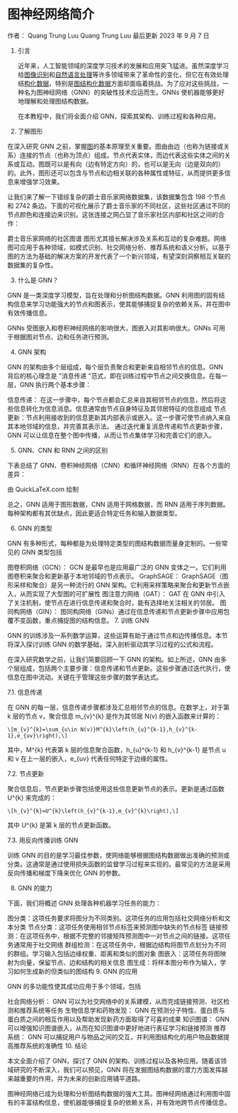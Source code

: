 # 图神经网络简介

作者： Quang Trung Luu Quang Trung Luu
最后更新 2023 年 9 月 7 日

1. 引言

    近年来，人工智能领域的深度学习技术的发展和应用突飞猛进。虽然深度学习给[图像识别](https://www.baeldung.com/cs/image-recognition-one-shot-learning)和[自然语言处理](https://www.baeldung.com/cs/nlp-bleu-score)等许多领域带来了革命性的变化，但它在有效处理结[构化数据](https://www.baeldung.com/cs/text-mining)，特别是[图结构化数据](https://www.baeldung.com/cs/graphs)方面却面临着挑战。为了应对这些挑战，一种名为图神经网络（GNN）的突破性技术应运而生。GNNs 使机器能够更好地理解和处理图结构数据。

    在本教程中，我们将全面介绍 GNN，探索其架构、训练过程和各种应用。

2. 了解图形

在深入研究 GNN 之前，掌握[图](https://www.baeldung.com/cs/graph-theory-intro)的基本原理至关重要。图由由边（也称为链接或关系）连接的节点（也称为顶点）组成。节点代表实体，而边代表这些实体之间的关系或互动。图既可以是有向（边有特定方向）的，也可以是无向（边是双向的）的。此外，图形还可以包含与节点和边相关联的各种属性或特征，从而提供更多信息来增强学习效果。

让我们来了解一下错综复杂的爵士音乐家网络数据集，该数据集包含 198 个节点和 2742 条边。下面的可视化展示了爵士音乐家的不同社区，这些社区通过不同的节点颜色和连接边来识别。这张连接之网凸显了音乐家社区内部和社区之间的合作：

爵士音乐家网络的社区图谱
图形尤其擅长解决涉及关系和互动的复杂难题。网络图可应用于各种领域，如模式识别、社交网络分析、推荐系统和语义分析。以基于图的方法为基础的解决方案的开发代表了一个新兴领域，有望深刻洞察相互关联的数据集的复杂性。

3. 什么是 GNN？

GNN 是一类深度学习模型，旨在处理和分析图结构数据。GNN 利用图的固有结构信息来学习功能强大的节点和图表示，使其能够捕捉复杂的依赖关系，并在图中有效传播信息。

GNNs 受图嵌入和卷积神经网络的影响很大，图嵌入对其影响很大。GNNs 可用于根据图对节点、边和任务进行预测。

4. GNN 架构

GNN 的架构由多个层组成，每个层负责聚合和更新来自相邻节点的信息。GNN 背后的核心理念是 "消息传递 "范式，即在训练过程中节点之间交换信息。在每一层，GNN 执行两个基本步骤：

信息传递： 在这一步骤中，每个节点都会汇总来自其相邻节点的信息，然后将这些信息转化为信息消息。信息通常由节点自身特征及其邻居特征的信息组成
节点更新：节点利用接收到的信息更新其内部表示或嵌入。这一步骤可使节点纳入来自其本地邻域的信息，并完善其表示法。
通过迭代重复消息传递和节点更新步骤，GNN 可以让信息在整个图中传播，从而让节点集体学习和完善它们的嵌入。

5. GNN、CNN 和 RNN 之间的区别

下表总结了 GNN、卷积神经网络（CNN）和循环神经网络（RNN）在各个方面的差异：

由 QuickLaTeX.com 绘制

总之，GNN 适用于图形数据，CNN 适用于网格数据，而 RNN 适用于序列数据。每种架构都有其优缺点，因此更适合特定任务和输入数据类型。

6. GNN 的类型

GNN 有多种形式，每种都是为处理特定类型的图结构数据而量身定制的。一些常见的 GNN 类型包括

图卷积网络（GCN）： GCN 是最早也是应用最广泛的 GNN 变体之一。它们利用图卷积来聚合和更新基于本地邻域的节点表示。
GraphSAGE： GraphSAGE（图形采样和聚合）是另一种流行的 GNN 架构。它利用采样策略来聚合和更新节点嵌入，从而实现了大型图的可扩展性
图注意力网络（GAT）： GAT 在 GNN 中引入了关注机制，使节点在进行信息传递和聚合时，能有选择地关注相关的邻居。
图同构网络（GIN）： 图同构网络（GINs）通过在信息传递和节点更新步骤中应用包覆不变函数，重点捕捉图的结构信息。
7. 训练 GNN

GNN 的训练涉及一系列数学运算，这些运算有助于通过节点和边传播信息。本节将深入探讨训练 GNN 的数学基础，深入剖析驱动其学习过程的公式和流程。

在深入研究数学之前，让我们简要回顾一下 GNN 的架构。如上所述，GNN 由多个层组成，包括两个主要步骤：信息传递和节点更新。这些步骤通过迭代执行，使信息在图中流动。关键在于管理这些步骤的数学表达式。

7.1. 信息传递

在 GNN 的每一层，信息传递步骤都涉及汇总相邻节点的信息。在数学上，对于第 k 层的节点 v，聚合信息 m_{v}^{k} 是作为其邻居 N(v) 的嵌入函数来计算的：

    \[m_{v}^{k}=\sum_{u\in N(v)}M^{k}\left(h_{u}^{k-1},h_{v}^{k-1},e_{uv}\right),\]

其中，M^{k} 代表第 k 层的信息聚合函数，h_{u}^{k-1} 和 h_{v}^{k-1} 是节点 u 和 v 在上一层的嵌入，e_{uv} 代表任何特定于边缘的属性。

7.2. 节点更新

聚合信息后，节点更新步骤包括使用这些信息更新节点的表示。更新是通过函数 U^{k} 来完成的：

    \[h_{v}^{k}=U^{k}\left(h_{v}^{k-1},m_{v}^{k}\right),\]

其中 U^{k} 是第 k 层的节点更新函数。

7.3. 用反向传播训练 GNN

训练 GNN 的目的是学习最佳参数，使网络能够根据图结构数据做出准确的预测或分类。这通常是通过使用损失函数的监督学习过程来实现的。最常见的方法是采用反向传播和梯度下降来优化 GNN 的参数。

8. GNN 的能力

下面，我们将概述 GNN 处理各种机器学习任务的能力：

图分类：这项任务要求将图分为不同类别。这项任务的应用包括社交网络分析和文本分类
节点分类：这项任务使用相邻节点标签来预测图中缺失的节点标签
链接预测：在这项任务中，根据不完整的邻接矩阵预测图中一对节点之间的链接。这项任务通常用于社交网络
群组检测：在这项任务中，根据边结构将图节点划分为不同的群组。学习输入包括边缘权重、距离和类似的图对象
图嵌入：这项任务将图映射为向量，保留节点、边和结构的相关信息
图生成：将样本图分布作为输入，学习如何生成新的但类似的图结构
9. GNN 的应用

GNN 的多功能性使其成功应用于多个领域，包括

社会网络分析： GNN 可以为社交网络中的关系建模，从而完成链接预测、社区检测和推荐系统等任务
生物信息学和药物发现： GNN 在预测分子特性、蛋白质与蛋白质之间的相互作用以及帮助发现新药方面取得了可喜的成果
知识图谱： GNN 可以增强知识图谱嵌入，从而在知识图谱中更好地进行表征学习和链接预测
推荐系统： GNN 可以捕捉用户与物品之间的交互，并利用图结构化的用户物品数据提高推荐系统的准确性
10. 结论

本文全面介绍了 GNN，探讨了 GNN 的架构、训练过程以及各种应用。随着该领域研究的不断深入，我们可以预见，GNN 将在发掘图结构数据的潜力方面发挥越来越重要的作用，并为未来的创新应用铺平道路。

图神经网络已成为处理和分析图结构数据的强大工具。图神经网络通过利用图中固有的丰富结构信息，使机器能够捕捉复杂的依赖关系，并有效地跨节点传播信息。
